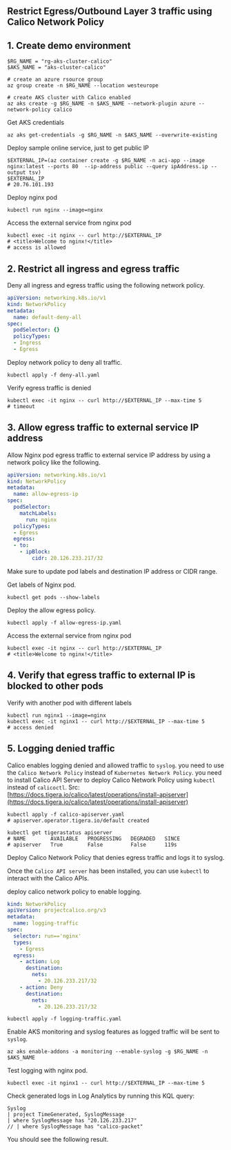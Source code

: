 ## Restrict Egress/Outbound Layer 3 traffic using Calico Network Policy

## 1. Create demo environment

```shell
$RG_NAME = "rg-aks-cluster-calico"
$AKS_NAME = "aks-cluster-calico"

# create an azure rsource group
az group create -n $RG_NAME --location westeurope

# create AKS cluster with Calico enabled
az aks create -g $RG_NAME -n $AKS_NAME --network-plugin azure --network-policy calico
```

Get AKS credentials

```shell
az aks get-credentials -g $RG_NAME -n $AKS_NAME --overwrite-existing
```

Deploy sample online service, just to get public IP

```shell
$EXTERNAL_IP=(az container create -g $RG_NAME -n aci-app --image nginx:latest --ports 80  --ip-address public --query ipAddress.ip --output tsv)
$EXTERNAL_IP
# 20.76.101.193
```

Deploy nginx pod

```shell
kubectl run nginx --image=nginx
```

Access the external service from nginx pod

```shell
kubectl exec -it nginx -- curl http://$EXTERNAL_IP
# <title>Welcome to nginx!</title>
# access is allowed
```

## 2. Restrict all ingress and egress traffic

Deny all ingress and egress traffic using the following network policy.

```yaml
apiVersion: networking.k8s.io/v1
kind: NetworkPolicy
metadata:
  name: default-deny-all
spec:
  podSelector: {}
  policyTypes:
  - Ingress
  - Egress
```

Deploy network policy to deny all traffic.

```shell
kubectl apply -f deny-all.yaml
```

Verify egress traffic is denied

```shell
kubectl exec -it nginx -- curl http://$EXTERNAL_IP --max-time 5
# timeout
```

## 3. Allow egress traffic to external service IP address

Allow Nginx pod egress traffic to external service IP address by using a network policy like the following.

```yaml
apiVersion: networking.k8s.io/v1
kind: NetworkPolicy
metadata:
  name: allow-egress-ip
spec:
  podSelector:
    matchLabels:
      run: nginx
  policyTypes:
  - Egress
  egress:
  - to:
    - ipBlock:
        cidr: 20.126.233.217/32
```

Make sure to update pod labels and destination IP address or CIDR range.

Get labels of Nginx pod.

```shell
kubectl get pods --show-labels
```

Deploy the allow egress policy.

```shell
kubectl apply -f allow-egress-ip.yaml
```

Access the external service from nginx pod

```shell
kubectl exec -it nginx -- curl http://$EXTERNAL_IP
# <title>Welcome to nginx!</title>
```

## 4. Verify that egress traffic to external IP is blocked to other pods

Verify with another pod with different labels

```shell
kubectl run nginx1 --image=nginx
kubectl exec -it nginx1 -- curl http://$EXTERNAL_IP --max-time 5
# access denied
```

## 5. Logging denied traffic

Calico enables logging denied and allowed traffic to `syslog`.
you need to use the `Calico Network Policy` instead of `Kubernetes Network Policy`.
you need to install Calico API Server to deploy Calico Network Policy using `kubectl` instead of `calicoctl`.
Src: [https://docs.tigera.io/calico/latest/operations/install-apiserver](https://docs.tigera.io/calico/latest/operations/install-apiserver)

```shell
kubectl apply -f calico-apiserver.yaml
# apiserver.operator.tigera.io/default created

kubectl get tigerastatus apiserver
# NAME        AVAILABLE   PROGRESSING   DEGRADED   SINCE
# apiserver   True        False         False      119s
```

Deploy Calico Network Policy that denies egress traffic and logs it to syslog.

Once the `Calico API server` has been installed, you can use `kubectl` to interact with the Calico APIs.

deploy calico network policy to enable logging.

```yaml
kind: NetworkPolicy
apiVersion: projectcalico.org/v3
metadata:
  name: logging-traffic
spec:
  selector: run=='nginx'
  types:
    - Egress
  egress:
    - action: Log
      destination:
        nets:
          - 20.126.233.217/32
    - action: Deny
      destination:
        nets:
          - 20.126.233.217/32
```

```shell
kubectl apply -f logging-traffic.yaml
```

Enable AKS monitoring and syslog features as logged traffic will be sent to `syslog`.

```shell
az aks enable-addons -a monitoring --enable-syslog -g $RG_NAME -n $AKS_NAME
```

Test logging with nginx pod.

```shell
kubectl exec -it nginx1 -- curl http://$EXTERNAL_IP --max-time 5
```

Check generated logs in Log Analytics by running this KQL query:

```kql
Syslog 
| project TimeGenerated, SyslogMessage
| where SyslogMessage has "20.126.233.217"
// | where SyslogMessage has "calico-packet"
```

You should see the following result.

[](images/logs.png)